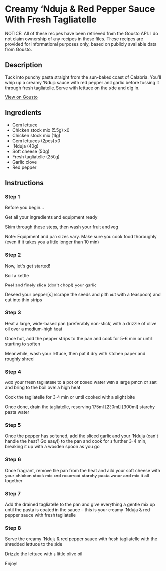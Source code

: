 # Creamy ‘Nduja & Red Pepper Sauce With Fresh Tagliatelle 

NOTICE: All of these recipes have been retrieved from the Gousto API. I do not claim ownership of any recipes in these files. These recipes are provided for informational purposes only, based on publicly available data from Gousto.

## Description

Tuck into punchy pasta straight from the sun-baked coast of Calabria. You’ll whip up a creamy ‘Nduja sauce with red pepper and garlic before tossing it through fresh tagliatelle. Serve with lettuce on the side and dig in.

[View on Gousto](https://www.gousto.co.uk/recipes/cookbook/creamy-nduja-red-pepper-sauce-with-fresh-tagliatelle)

## Ingredients

- Gem lettuce
- Chicken stock mix (5.5g) x0
- Chicken stock mix (11g)
- Gem lettuces (2pcs) x0
-  'Nduja (40g)
- Soft cheese (50g)
- Fresh tagliatelle (250g)
- Garlic clove
- Red pepper

## Instructions


### Step 1

Before you begin...

Get all your ingredients and equipment ready

Skim through these steps, then wash your fruit and veg

Note: Equipment and pan sizes vary. Make sure you cook food thoroughly (even if it takes you a little longer than 10 min)


### Step 2

Now, let's get started!

Boil a kettle

Peel and finely slice (don't chop!) your garlic

Deseed your pepper[s] (scrape the seeds and pith out with a teaspoon) and cut into thin strips


### Step 3

Heat a large, wide-based pan (preferably non-stick) with a drizzle of olive oil over a medium-high heat

Once hot, add the pepper strips to the pan and cook for 5-6 min or until starting to soften

Meanwhile, wash your lettuce, then pat it dry with kitchen paper and roughly shred


### Step 4

Add your fresh tagliatelle to a pot of boiled water with a large pinch of salt and bring to the boil over a high heat

Cook the tagliatelle for 3-4 min or until cooked with a slight bite

Once done, drain the tagliatelle, reserving 175ml <span class="text-purple">[230ml]</span> <span class="text-danger">[300ml] </span>starchy pasta water


### Step 5

Once the pepper has softened, add the sliced garlic and your 'Nduja (can't handle the heat? Go easy!) to the pan and cook for a further 3-4 min, breaking it up with a wooden spoon as you go


### Step 6

Once fragrant, remove the pan from the heat and add your soft cheese with your chicken stock mix and reserved starchy pasta water and mix it all together


### Step 7

Add the drained tagliatelle to the pan and give everything a gentle mix up until the pasta is coated in the sauce – this is your creamy 'Nduja & red pepper sauce with fresh tagliatelle

### Step 8

Serve the creamy 'Nduja & red pepper sauce with fresh tagliatelle with the shredded lettuce to the side

Drizzle the lettuce with a little olive oil

Enjoy!

